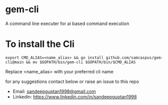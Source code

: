 # gem-cli
A command line executer for ai based command execution


# To install the Cli 


```shell
export CMD_ALIAS=<name_alias> && go install github.com/samcaspus/gem-cli@main && mv $GOPATH/bin/gem-cli $GOPATH/bin/$CMD_ALIAS
```

Replace <name_alias> with your preferred cli name

for any suggestions contact below or raise an issue to this repo

- Email: sandeepguptan1998@gmail.com
- Linkedin: https://www.linkedin.com/in/sandeepguptan1998
